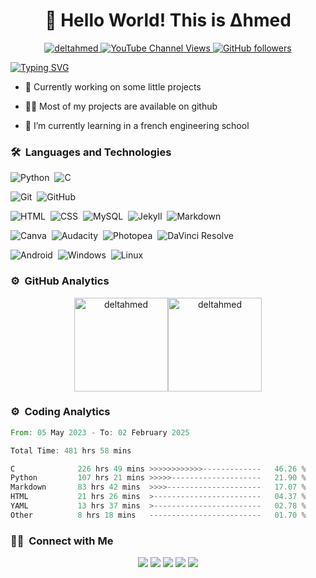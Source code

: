 
<h1 align="center">👋 Hello World! This is Δhmed</h1>



<p align="center"> 
<a href="https://deltahmed.fr">
<img src="https://komarev.com/ghpvc/?username=deltahmed&label=Profile%20views&color=0e75b6&style=for-the-badge" alt="deltahmed" /> </a>
<a href="https://www.youtube.com/channel/UCZeubjnoztTC_RP_c4YOuYw">
    <img alt="YouTube Channel Views" src="https://img.shields.io/youtube/channel/views/UCPODTzHv0Njiyrja0HKK54g?style=for-the-badge&logo=youtube">
  </a>
    <a href="https://deltahmed.fr">
  <img alt="GitHub followers" src="https://img.shields.io/github/followers/deltahmed?style=for-the-badge&logo=github"></a>

</p>

<p align="left">
  <a href="https://deltahmed.fr"><img src="https://readme-typing-svg.herokuapp.com?font=Fira+Code&pause=1000&random=false&width=435&lines=A+simple+computer+science+student" alt="Typing SVG" /></a>
</p>

- 🔭 Currently working on some little projects

- 👨‍💻 Most of my projects are available on github

- 🌱 I’m currently learning in a french engineering school

### 🛠 &nbsp;Languages and Technologies  

![Python](https://img.shields.io/badge/-Python-05122A?style=for-the-badge&logo=python)&nbsp;
![C](https://img.shields.io/badge/-C-05122A?style=for-the-badge&logo=C&logoColor=A8B9CC)&nbsp;

![Git](https://img.shields.io/badge/-Git-05122A?style=for-the-badge&logo=git)&nbsp;
![GitHub](https://img.shields.io/badge/-GitHub-05122A?style=for-the-badge&logo=github)&nbsp;

![HTML](https://img.shields.io/badge/-HTML-05122A?style=for-the-badge&logo=HTML5)&nbsp;
![CSS](https://img.shields.io/badge/-CSS-05122A?style=for-the-badge&logo=CSS3&logoColor=1572B6)&nbsp;
![MySQL](https://img.shields.io/badge/-MySQL-05122A?style=for-the-badge&logo=mysql&logoColor=FFA518)&nbsp;
![Jekyll](https://img.shields.io/badge/-Jekyll-05122A?style=for-the-badge&logo=jekyll)&nbsp;
![Markdown](https://img.shields.io/badge/-Markdown-05122A?style=for-the-badge&logo=markdown)&nbsp;



![Canva](https://img.shields.io/badge/-Canva-05122A?style=for-the-badge&logo=canva)&nbsp;
![Audacity](https://img.shields.io/badge/-Audacity-05122A?style=for-the-badge&logo=audacity)&nbsp;
![Photopea](https://img.shields.io/badge/-Photopea-05122A?style=for-the-badge&logo=photopea)&nbsp;
![DaVinci Resolve](https://img.shields.io/static/v1?style=for-the-badge&message=DaVinci+Resolve&color=05122A&logo=DaVinci+Resolve&logoColor=FFFFFF&label=)

![Android](https://img.shields.io/badge/-Android-05122A?style=for-the-badge&logo=android)&nbsp;
![Windows](https://img.shields.io/badge/-Windows-05122A?style=for-the-badge&logo=windows)&nbsp;
![Linux](https://img.shields.io/badge/-Linux-05122A?style=for-the-badge&logo=linux)&nbsp;

### ⚙️ &nbsp;GitHub Analytics

<p align="center">
<a href="https://github.com/deltahmed">
<img  src="https://github-readme-stats.vercel.app/api/top-langs?username=deltahmed&show_icons=true&locale=en&layout=compact&theme=nightowl&hide_border=true" alt="deltahmed" height=150px/><img  src="https://github-readme-stats.vercel.app/api?username=deltahmed&show_icons=true&locale=en&theme=nightowl&hide_border=true" alt="deltahmed" height=150px />
</a>
</p>



### ⚙️ &nbsp;Coding Analytics

<!--START_SECTION:waka-->

```rust
From: 05 May 2023 - To: 02 February 2025

Total Time: 481 hrs 58 mins

C              226 hrs 49 mins >>>>>>>>>>>>-------------   46.26 %
Python         107 hrs 21 mins >>>>>--------------------   21.90 %
Markdown       83 hrs 42 mins  >>>>---------------------   17.07 %
HTML           21 hrs 26 mins  >------------------------   04.37 %
YAML           13 hrs 37 mins  >------------------------   02.78 %
Other          8 hrs 18 mins   -------------------------   01.70 %
```

<!--END_SECTION:waka-->

### 🤝🏻 &nbsp;Connect with Me

<p align="center">
<a href="https://deltahmed.fr"><img src="https://img.shields.io/badge/-Website-00A5E9?style=for-the-badge&logo=googlechrome&logoColor=white"/></a>
<a href="mailto:contact.ahmed.delta@gmail.com"><img src="https://img.shields.io/badge/-Mail-D14836?style=for-the-badge&logo=Gmail&logoColor=white"/></a>
<a href="https://www.instagram.com/deltahmed_/"><img src="https://img.shields.io/badge/-Instagram-E1306C?style=for-the-badge&logo=Instagram&logoColor=white"/></a>
<a href="https://www.tiktok.com/@deltahmed"><img src="https://img.shields.io/badge/-Tiktok-000000?style=for-the-badge&logo=tiktok&logoColor=white"/></a>
<a href="https://www.youtube.com/channel/UCPODTzHv0Njiyrja0HKK54g"><img src="https://img.shields.io/badge/-Youtube-ff4242?style=for-the-badge&logo=youtube&logoColor=white"/></a>

</p>
